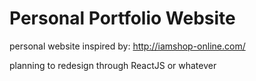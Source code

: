 # Personal Portfolio Website
 
personal website inspired by: http://iamshop-online.com/

planning to redesign through ReactJS or whatever
